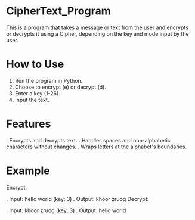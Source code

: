 # CipherText_Program
This is a program that takes a message or text from the user and encrypts or decrypts it using a Cipher, depending on the key and mode input by the user.

# How to Use
1) Run the program in Python.
2) Choose to encrypt (e) or decrypt (d).
3) Enter a key (1-26).
4) Input the text.
# Features
. Encrypts and decrypts text.
. Handles spaces and non-alphabetic characters without changes.
. Wraps letters at the alphabet's boundaries.
# Example
Encrypt:

. Input: hello world (key: 3)
. Output: khoor zruog
Decrypt:

. Input: khoor zruog (key: 3)
. Output: hello world
